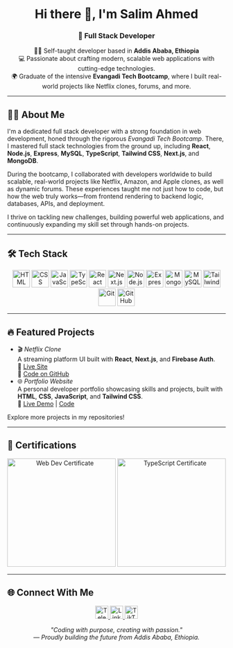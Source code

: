 <h1 align="center">Hi there 👋, I'm Salim Ahmed</h1>

<h3 align="center">🚀 Full Stack Developer</h3>

<p align="center">
  👨‍💻 Self-taught developer based in <strong>Addis Ababa, Ethiopia</strong><br>
  💻 Passionate about crafting modern, scalable web applications with cutting-edge technologies.<br>
  🌍 Graduate of the intensive <strong>Evangadi Tech Bootcamp</strong>, where I built real-world projects like Netflix clones, forums, and more.
</p>

---

## 👨‍💻 About Me

I'm a dedicated full stack developer with a strong foundation in web development, honed through the rigorous *Evangadi Tech Bootcamp*. There, I mastered full stack technologies from the ground up, including **React**, **Node.js**, **Express**, **MySQL**, **TypeScript**, **Tailwind CSS**, **Next.js**, and **MongoDB**.

During the bootcamp, I collaborated with developers worldwide to build scalable, real-world projects like Netflix, Amazon, and Apple clones, as well as dynamic forums. These experiences taught me not just how to code, but how the web truly works—from frontend rendering to backend logic, databases, APIs, and deployment.

I thrive on tackling new challenges, building powerful web applications, and continuously expanding my skill set through hands-on projects.

---

## 🛠 Tech Stack

<p align="center">
  <img src="https://cdn.jsdelivr.net/gh/devicons/devicon/icons/html5/html5-original.svg" width="40" alt="HTML" />
  <img src="https://cdn.jsdelivr.net/gh/devicons/devicon/icons/css3/css3-original.svg" width="40" alt="CSS" />
  <img src="https://cdn.jsdelivr.net/gh/devicons/devicon/icons/javascript/javascript-original.svg" width="40" alt="JavaScript" />
  <img src="https://cdn.jsdelivr.net/gh/devicons/devicon/icons/typescript/typescript-original.svg" width="40" alt="TypeScript" />
  <img src="https://cdn.jsdelivr.net/gh/devicons/devicon/icons/react/react-original.svg" width="40" alt="React" />
  <img src="https://cdn.jsdelivr.net/gh/devicons/devicon/icons/nextjs/nextjs-original.svg" width="40" alt="Next.js" />
  <img src="https://cdn.jsdelivr.net/gh/devicons/devicon/icons/nodejs/nodejs-original.svg" width="40" alt="Node.js" />
  <img src="https://cdn.jsdelivr.net/gh/devicons/devicon/icons/express/express-original.svg" width="40" alt="Express.js" />
  <img src="https://cdn.jsdelivr.net/gh/devicons/devicon/icons/mongodb/mongodb-original.svg" width="40" alt="MongoDB" />
  <img src="https://cdn.jsdelivr.net/gh/devicons/devicon/icons/mysql/mysql-original.svg" width="40" alt="MySQL" />
  <img src="https://cdn.jsdelivr.net/gh/devicons/devicon/icons/tailwindcss/tailwindcss-plain.svg" width="40" alt="Tailwind CSS" />
  <img src="https://cdn.jsdelivr.net/gh/devicons/devicon/icons/git/git-original.svg" width="40" alt="Git" />
  <img src="https://cdn.jsdelivr.net/gh/devicons/devicon/icons/github/github-original.svg" width="40" alt="GitHub" />
</p>

---

## 🔥 Featured Projects

- 🎬 *Netflix Clone*  
  A streaming platform UI built with **React**, **Next.js**, and **Firebase Auth**.  
  🔗 [Live Site](https://your-netflix-clone-link.netlify.app)  
  🔗 [Code on GitHub](https://github.com/yourusername/netflix-clone)
- 🌐 *Portfolio Website*  
  A personal developer portfolio showcasing skills and projects, built with **HTML**, **CSS**, **JavaScript**, and **Tailwind CSS**.  
  🔗 [Live Demo](https://your-portfolio-link.netlify.app) | [Code](https://github.com/yourusername/portfolio)

Explore more projects in my repositories!

---

## 📜 Certifications

<p align="center">
  <img src="https://your-certification-link/web.jpg" alt="Web Dev Certificate" width="250"/>
  <img src="https://your-certification-link/typescript.png" alt="TypeScript Certificate" width="250"/>
</p>

---

## 🌐 Connect With Me

<p align="center">
  <a href="https://t.me/yourusername" target="_blank">
    <img src="https://cdn.jsdelivr.net/gh/simple-icons/simple-icons/icons/telegram.svg" width="30" alt="Telegram" />
  </a>
  <a href="https://www.linkedin.com/in/yourusername" target="_blank">
    <img src="https://cdn.jsdelivr.net/gh/simple-icons/simple-icons/icons/linkedin.svg" width="30" alt="LinkedIn" />
  </a>
  <a href="https://www.tiktok.com/@yourusername" target="_blank">
    <img src="https://cdn.jsdelivr.net/gh/simple-icons/simple-icons/icons/tiktok.svg" width="30" alt="TikTok" />
  </a>
</p>

<p align="center"><em>"Coding with purpose, creating with passion."</em><br>
<em>— Proudly building the future from Addis Ababa, Ethiopia.</em></p>
